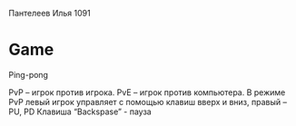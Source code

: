 Пантелеев Илья 1091

# Game
Ping-pong

PvP – игрок против игрока.
PvE – игрок против компьютера.
В режиме PvP левый игрок управляет с помощью клавиш вверх и вниз, правый – PU, PD
Клавиша “Backspase” - пауза
